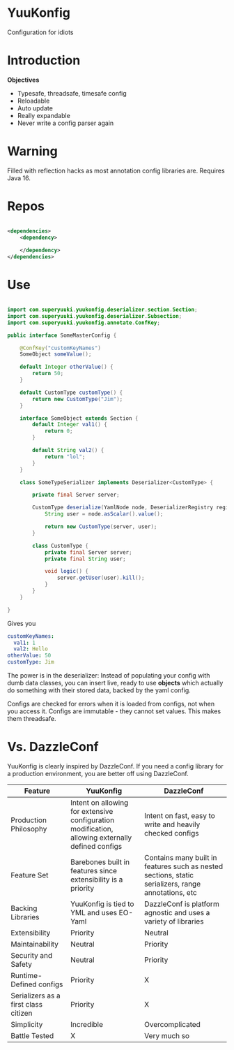 # YuuKonfig

Configuration for idiots

# Introduction

**Objectives**
- Typesafe, threadsafe, timesafe config
- Reloadable
- Auto update
- Really expandable
- Never write a config parser again

# Warning

Filled with reflection hacks as most annotation config libraries are. 
Requires Java 16.

# Repos

```xml

<dependencies>
    <dependency>
        
    </dependency>
</dependencies>

```

# Use

```java

import com.superyuuki.yuukonfig.deserializer.section.Section;
import com.superyuuki.yuukonfig.deserializer.Subsection;
import com.superyuuki.yuukonfig.annotate.ConfKey;

public interface SomeMasterConfig {

    @ConfKey("customKeyNames")
    SomeObject someValue();

    default Integer otherValue() {
        return 50;
    }

    default CustomType customType() {
        return new CustomType("Jim");
    }

    interface SomeObject extends Section {
        default Integer val1() {
            return 0;
        }

        default String val2() {
            return "lol";
        }
    }

    class SomeTypeSerializer implements Deserializer<CustomType> {

        private final Server server;

        CustomType deserialize(YamlNode node, DeserializerRegistry registry) {
            String user = node.asScalar().value();

            return new CustomType(server, user);
        }

        class CustomType {
            private final Server server;
            private final String user;

            void logic() {
                server.getUser(user).kill();
            }
        }
    }

}

```

Gives you

```yaml
customKeyNames:
  val1: 1
  val2: Hello
otherValue: 50
customType: Jim
```

The power is in the deserializer: Instead of populating your config
with dumb data classes, you can insert live, ready to use **objects** which
actually do something with their stored data, backed by the yaml config.

Configs are checked for errors when it is loaded from configs, not when you access it.
Configs are immutable - they cannot set values. This makes them threadsafe.

# Vs. DazzleConf

YuuKonfig is clearly inspired by DazzleConf. If you need a config library for a production environment, you are better off using DazzleConf.

| Feature | YuuKonfig | DazzleConf |
| --- | --- | --- |
| Production Philosophy | Intent on allowing for extensive configuration modification, allowing externally defined configs | Intent on fast, easy to write and heavily checked configs |
| Feature Set | Barebones built in features since extensibility is a priority | Contains many built in features such as nested sections, static serializers, range annotations, etc |
| Backing Libraries | YuuKonfig is tied to YML and uses EO-Yaml | DazzleConf is platform agnostic and uses a variety of libraries |
| Extensibility | Priority | Neutral |
| Maintainability | Neutral | Priority |
| Security and Safety | Neutral | Priority |
| Runtime-Defined configs | Priority | X |
| Serializers as a first class citizen | Priority | X |
| Simplicity | Incredible | Overcomplicated |
| Battle Tested | X | Very much so |

